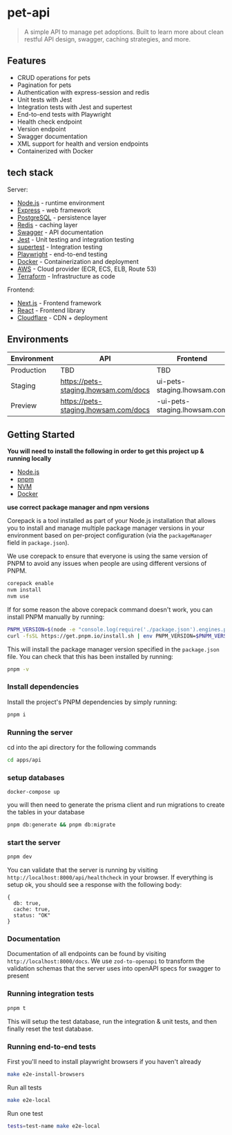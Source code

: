 # pet-api

> A simple API to manage pet adoptions. Built to learn more about clean restful API design, swagger, caching strategies, and more.

## Features

- CRUD operations for pets
- Pagination for pets
- Authentication with express-session and redis
- Unit tests with Jest
- Integration tests with Jest and supertest
- End-to-end tests with Playwright
- Health check endpoint
- Version endpoint
- Swagger documentation
- XML support for health and version endpoints
- Containerized with Docker

## tech stack

Server:

- [Node.js](https://nodejs.org/en/) - runtime environment
- [Express](https://expressjs.com/) - web framework
- [PostgreSQL](https://www.postgresql.org/) - persistence layer
- [Redis](https://redis.io/) - caching layer
- [Swagger](https://swagger.io/) - API documentation
- [Jest](https://jestjs.io) - Unit testing and integration testing
- [supertest](https://www.npmjs.com/package/supertest) - Integration testing
- [Playwright](https://playwright.dev/) - end-to-end testing
- [Docker](https://www.docker.com/) - Containerization and deployment
- [AWS](https://aws.amazon.com/) - Cloud provider (ECR, ECS, ELB, Route 53)
- [Terraform](https://www.terraform.io/) - Infrastructure as code

Frontend:

- [Next.js](https://nextjs.org/) - Frontend framework
- [React](https://reactjs.org/) - Frontend library
- [Cloudflare](https://www.cloudflare.com/) - CDN + deployment

## Environments

| Environment | API                                   | Frontend                                  |
| ----------- | ------------------------------------- | ----------------------------------------- |
| Production  | TBD                                   | TBD                                       |
| Staging     | https://pets-staging.lhowsam.com/docs | ui-pets-staging.lhowsam.com               |
| Preview     | https://pets-staging.lhowsam.com/docs | <branch-name>-ui-pets-staging.lhowsam.com |

## Getting Started

**You will need to install the following in order to get this project up & running locally**

- [Node.js](https://nodejs.org/en/)
- [pnpm](https://pnpm.io/)
- [NVM](https://github.com/nvm-sh/nvm)
- [Docker](https://www.docker.com/)

**use correct package manager and npm versions**

Corepack is a tool installed as part of your Node.js installation that allows you to install and
manage multiple package manager versions in your environment based on per-project configuration
(via the `packageManager` field in `package.json`).

We use corepack to ensure that everyone is using the same version of PNPM to avoid any issues when
people are using different versions of PNPM.

```bash
corepack enable
nvm install
nvm use
```

If for some reason the above corepack command doesn't work, you can install PNPM manually by running:

```bash
PNPM_VERSION=$(node -e "console.log(require('./package.json').engines.pnpm)")
curl -fsSL https://get.pnpm.io/install.sh | env PNPM_VERSION=$PNPM_VERSION sh -
```

This will install the package manager version specified in the `package.json` file. You can check
that this has been installed by running:

```bash
pnpm -v
```

### Install dependencies

Install the project's PNPM dependencies by simply running:

```sh
pnpm i
```

### Running the server

cd into the api directory for the following commands

```sh
cd apps/api
```

### setup databases

```
docker-compose up
```

you will then need to generate the prisma client and run migrations to create the tables in your database

```sh
pnpm db:generate && pnpm db:migrate
```

### start the server

```sh
pnpm dev
```

You can validate that the server is running by visiting `http://localhost:8000/api/healthcheck` in your browser. If everything is setup ok, you should see a response with the following body:

```
{
  db: true,
  cache: true,
  status: "OK"
}
```

### Documentation

Documentation of all endpoints can be found by visiting `http://localhost:8000/docs`. We use `zod-to-openapi` to transform the validation schemas that the server uses into openAPI specs for swagger to present

### Running integration tests

```sh
pnpm t
```

This will setup the test database, run the integration & unit tests, and then finally reset the test database.

### Running end-to-end tests

First you'll need to install playwright browsers if you haven't already

```sh
make e2e-install-browsers
```

Run all tests

```sh
make e2e-local
```

Run one test

```sh
tests=test-name make e2e-local
```
